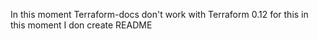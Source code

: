 In this moment Terraform-docs don't work with Terraform 0.12 for this in this moment I don create README
